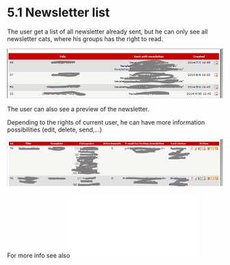 # 5.1 Newsletter list

The user get a list of all newsletter already sent, but he can only see all newsletter cats, where his groups has the right to read.

![](../assets/user_area/user_newsletterlist1_en.PNG)

The user can also see a preview of the newsletter.

Depending to the rights of current user, he can have more information possibilities (edit, delete, send,...) 

![](../assets/user_area/user_newsletterlist2_en.PNG)

For more info see also ![Newsletter](newsletters.md)


